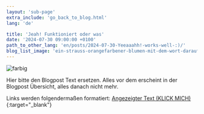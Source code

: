 ```yaml
---
layout: 'sub-page'
extra_include: 'go_back_to_blog.html'
lang: 'de'

title: 'Jeah! Funktioniert oder was'
date: '2024-07-30 09:00:00 +0100'
path_to_other_lang: 'en/posts/2024-07-30-Yeeaaahh!-works-well-:)/'
blog_list_image: 'ein-strauss-orangefarbener-blumen-mit-dem-wort-darauf.jpg_1000_70percent.webp'
---
```

![farbig](../../../assets/img/posts/ein-strauss-orangefarbener-blumen-mit-dem-wort-darauf.jpg_1000_70percent.webp "Featured Blog Post Foto")

Hier bitte den Blogpost Text ersetzen. Alles vor dem<!--more--> erscheint in der Blogpost Übersicht, alles danach nicht mehr.

Links werden folgendermaßen formatiert: [Angezeigter Text (KLICK MICH)](https://www.startnext.com/nbtf-right-where-you-are){:target="_blank"}

